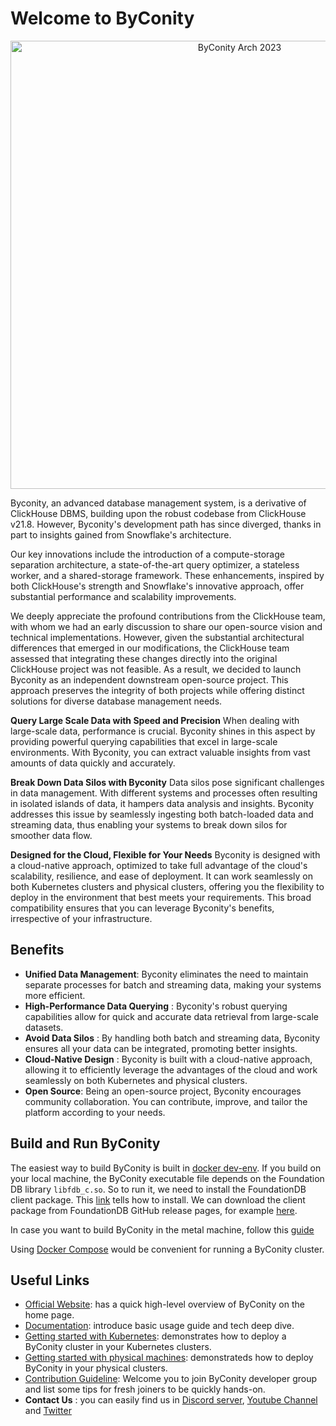 # Welcome to ByConity

<p align="center">
<img width="717" alt="ByConity Arch 2023" src="https://github.com/ByConity/ByConity/assets/23332032/c266aa89-c1b8-4a35-a47d-ee5718a9443a">

Byconity, an advanced database management system, is a derivative of ClickHouse DBMS, building upon the robust codebase from ClickHouse v21.8. However, Byconity's development path has since diverged, thanks in part to insights gained from Snowflake's architecture.

Our key innovations include the introduction of a compute-storage separation architecture, a state-of-the-art query optimizer, a stateless worker, and a shared-storage framework. These enhancements, inspired by both ClickHouse's strength and Snowflake's innovative approach, offer substantial performance and scalability improvements.

We deeply appreciate the profound contributions from the ClickHouse team, with whom we had an early discussion to share our open-source vision and technical implementations. However, given the substantial architectural differences that emerged in our modifications, the ClickHouse team assessed that integrating these changes directly into the original ClickHouse project was not feasible. As a result, we decided to launch Byconity as an independent downstream open-source project. This approach preserves the integrity of both projects while offering distinct solutions for diverse database management needs.


**Query Large Scale Data with Speed and Precision**
When dealing with large-scale data, performance is crucial. Byconity shines in this aspect by providing powerful querying capabilities that excel in large-scale environments. With Byconity, you can extract valuable insights from vast amounts of data quickly and accurately.

**Break Down Data Silos with Byconity**
Data silos pose significant challenges in data management. With different systems and processes often resulting in isolated islands of data, it hampers data analysis and insights. Byconity addresses this issue by seamlessly ingesting both batch-loaded data and streaming data, thus enabling your systems to break down silos for smoother data flow.

**Designed for the Cloud, Flexible for Your Needs**
Byconity is designed with a cloud-native approach, optimized to take full advantage of the cloud's scalability, resilience, and ease of deployment. It can work seamlessly on both Kubernetes clusters and physical clusters, offering you the flexibility to deploy in the environment that best meets your requirements. This broad compatibility ensures that you can leverage Byconity's benefits, irrespective of your infrastructure.

## Benefits
- **Unified Data Management**: Byconity eliminates the need to maintain separate processes for batch and streaming data, making your systems more efficient.
- **High-Performance Data Querying** : Byconity's robust querying capabilities allow for quick and accurate data retrieval from large-scale datasets.
- **Avoid Data Silos** : By handling both batch and streaming data, Byconity ensures all your data can be integrated, promoting better insights.
- **Cloud-Native Design** : Byconity is built with a cloud-native approach, allowing it to efficiently leverage the advantages of the cloud and work seamlessly on both Kubernetes and physical clusters.
- **Open Source**: Being an open-source project, Byconity encourages community collaboration. You can contribute, improve, and tailor the platform according to your needs.

## Build and Run ByConity

The easiest way to build ByConity is built in [docker dev-env](https://github.com/ByConity/ByConity/tree/master/docker/debian/dev-env). If you build on your local machine, the ByConity executable file depends on the Foundation DB library `libfdb_c.so`. So to run it, we need to install the FoundationDB client package. This [link](https://apple.github.io/foundationdb/getting-started-linux.html) tells how to install. We can download the client package from FoundationDB GitHub release pages, for example [here][foundationdb-client-library].

In case you want to build ByConity in the metal machine, follow this [guide](https://github.com/ByConity/ByConity/tree/master/doc/build_in_metal_machine.md)

[foundationdb-client-library]: https://github.com/apple/foundationdb/releases/tag/7.1.3

Using [Docker Compose](./docker/docker-compose/README.md) would be convenient for running a ByConity cluster.

## Useful Links

- [Official Website](https://byconity.github.io/): has a quick high-level overview of ByConity on the home page.
- [Documentation](https://byconity.github.io/docs/introduction/main-principle-concepts): introduce basic usage guide and tech deep dive.
- [Getting started with Kubernetes](https://byconity.github.io/docs/deployment/deploy-k8s): demonstrates how to deploy a ByConity cluster in your Kubernetes clusters.
- [Getting started with physical machines](https://byconity.github.io/docs/deployment/package-deployment): demonstrateds how to deploy ByConity in your physical clusters.
- [Contribution Guideline](https://github.com/ByConity/ByConity/blob/master/CONTRIBUTING.md): Welcome you to join ByConity developer group and list some tips for fresh joiners to be quickly hands-on.
- **Contact Us** : you can easily find us in [Discord server](https://discord.gg/V4BvTWGEQJ), [Youtube Channel](https://www.youtube.com/@ByConity/featured) and [Twitter](https://twitter.com/ByConity)
